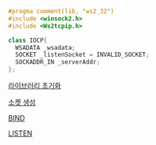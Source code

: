 ```cpp
#pragma comment(lib, "ws2_32")
#include <winsock2.h>
#include <Ws2tcpip.h>

class IOCP{
  WSADATA _wsadata;
  SOCKET _listenSocket = INVALID_SOCKET;
  SOCKADDR_IN _serverAddr;
};

```


[라이브러리 초기화](https://github.com/kksoo0131/Study/blob/main/IOCP/Winsock/Winsock%20%EB%9D%BC%EC%9D%B4%EB%B8%8C%EB%9F%AC%EB%A6%AC%20%EC%B4%88%EA%B8%B0%ED%99%94.cpp)

[소켓 생성](https://github.com/kksoo0131/Study/blob/main/IOCP/Winsock/Winsock%20%EC%86%8C%EC%BC%93%20%EC%83%9D%EC%84%B1.cpp)

[BIND](https://github.com/kksoo0131/Study/blob/main/IOCP/Winsock/BIND.cpp)

[LISTEN](https://github.com/kksoo0131/Study/blob/main/IOCP/Winsock/LISTESN.cpp)
